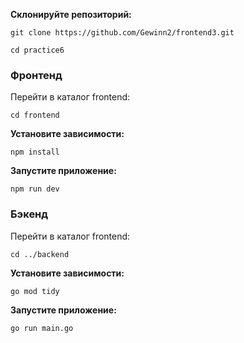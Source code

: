 **Склонируйте репозиторий:**
```
git clone https://github.com/Gewinn2/frontend3.git
```

```
cd practice6
```

### Фронтенд
Перейти в каталог frontend:
```
cd frontend
```

**Установите зависимости:**
```
npm install
```

**Запустите приложение:**
```
npm run dev
```

### Бэкенд
Перейти в каталог frontend:
```
cd ../backend
```

**Установите зависимости:**
```
go mod tidy
```

**Запустите приложение:**
```
go run main.go
```
